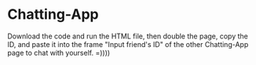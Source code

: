 # Chatting-App
Download the code and run the HTML file, then double the page, copy the ID, and paste it into the frame "Input friend's ID" of the other Chatting-App page to chat with yourself. =))))
